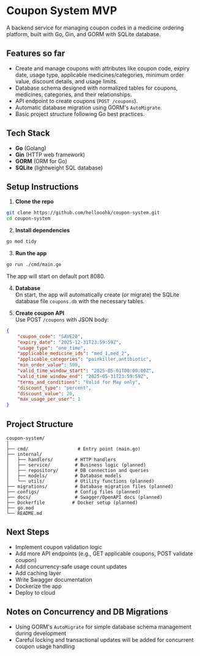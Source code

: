 # Coupon System MVP

A backend service for managing coupon codes in a medicine ordering platform, built with Go, Gin, and GORM with SQLite database.

## Features so far

- Create and manage coupons with attributes like coupon code, expiry date, usage type, applicable medicines/categories, minimum order value, discount details, and usage limits.
- Database schema designed with normalized tables for coupons, medicines, categories, and their relationships.
- API endpoint to create coupons (`POST /coupons`).
- Automatic database migration using GORM's `AutoMigrate`.
- Basic project structure following Go best practices.

## Tech Stack

- **Go** (Golang)
- **Gin** (HTTP web framework)
- **GORM** (ORM for Go)
- **SQLite** (lightweight SQL database)

## Setup Instructions

1. **Clone the repo**
```bash
git clone https://github.com/hellooohk/coupon-system.git
cd coupon-system
```

2. **Install dependencies**
```bash
go mod tidy
```

3. **Run the app**
```bash
go run ./cmd/main.go
```
The app will start on default port 8080.

4. **Database**  
On start, the app will automatically create (or migrate) the SQLite database file `coupons.db` with the necessary tables.

5. **Create coupon API**  
Use POST `/coupons` with JSON body:
```json
{
    "coupon_code": "SAVE20",
    "expiry_date": "2025-12-31T23:59:59Z",
    "usage_type": "one_time",
    "applicable_medicine_ids": "med_1,med_2",
    "applicable_categories": "painkiller,antibiotic",
    "min_order_value": 500,
    "valid_time_window_start": "2025-05-01T00:00:00Z",
    "valid_time_window_end": "2025-05-31T23:59:59Z",
    "terms_and_conditions": "Valid for May only",
    "discount_type": "percent",
    "discount_value": 20,
    "max_usage_per_user": 1
}
```

## Project Structure
```
coupon-system/
│
├── cmd/                  # Entry point (main.go)
├── internal/
│   ├── handlers/        # HTTP handlers
│   ├── service/         # Business logic (planned)
│   ├── repository/      # DB connection and queries
│   ├── models/          # Database models
│   └── utils/           # Utility functions (planned)
├── migrations/          # Database migration files (planned)
├── configs/             # Config files (planned)
├── docs/                # Swagger/OpenAPI docs (planned)
├── Dockerfile          # Docker setup (planned)
├── go.mod
└── README.md
```

## Next Steps

- Implement coupon validation logic
- Add more API endpoints (e.g., GET applicable coupons, POST validate coupon)
- Add concurrency-safe usage count updates
- Add caching layer
- Write Swagger documentation
- Dockerize the app
- Deploy to cloud

## Notes on Concurrency and DB Migrations

- Using GORM's `AutoMigrate` for simple database schema management during development
- Careful locking and transactional updates will be added for concurrent coupon usage handling

